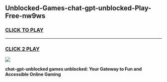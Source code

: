
## Unblocked-Games-chat-gpt-unblocked-Play-Free-nw9ws
<h3>
<a href="https://premium76.site?title=chat-gpt-unblocked&ref=23A">CLICK TO PLAY</a></h3>
<hr>

<h3>
<a href="https://premium76.site?title=chat-gpt-unblocked&ref=23A">CLICK 2 PLAY</a>
  
</h3>

<a href="https://premium76.site?title=chat-gpt-unblocked&ref=23A"><img src="https://clearcache.store/games.png"></a>


**chat-gpt-unblocked games unblocked: Your Gateway to Fun and Accessible Online Gaming**
